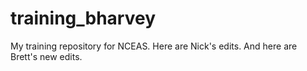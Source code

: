 # training_bharvey
My training repository for NCEAS. Here are Nick's edits. And here are Brett's new edits.

